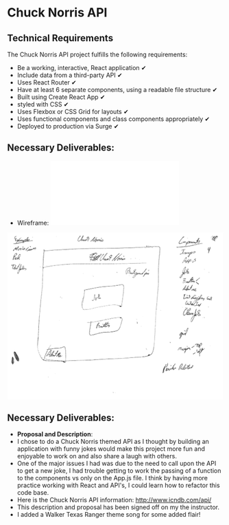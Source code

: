 # Chuck Norris API

## Technical Requirements
The Chuck Norris API project fulfills the following requirements:
- Be a working, interactive, React application ✔
- Include data from a third-party API ✔
- Uses React Router ✔
- Have at least 6 separate components, using a readable file structure ✔
- Built using Create React App ✔
- styled with CSS ✔
- Uses Flexbox or CSS Grid for layouts ✔
- Uses functional components and class components appropriately ✔
- Deployed to production via Surge ✔

## Necessary Deliverables:
- Wireframe: ![wireframe](./src/Wireframe.pdf)
<p align="center">
<img src='https://github.com/jhelming73/Project-2/blob/master/src/Wireframe.pdf' width=600 align='center'>
</p>

## Necessary Deliverables:

- **Proposal and Description**: 
- I chose to do a Chuck Norris themed API as I thought by building an application with funny jokes would make this project more fun and enjoyable to work on and also share a laugh with others.
- One of the major issues I had was due to the need to call upon the API to get a new joke, I had trouble getting to work the passing of a function to the components vs only on the App.js file. I think by having more practice working with React and API's, I could learn how to refactor this code base.
- Here is the Chuck Norris API information: http://www.icndb.com/api/
- This description and proposal has been signed off on my the instructor.
- I added a Walker Texas Ranger theme song for some added flair!